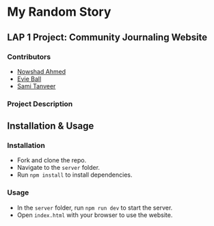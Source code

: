 # My Random Story

## LAP 1 Project: Community Journaling Website

### Contributors
- [Nowshad Ahmed](https://github.com/Nowshad10)
- [Evie Ball](https://github.com/evelyn516)
- [Sami Tanveer](https://github.com/Sami1600)

### Project Description

## Installation & Usage

### Installation
- Fork and clone the repo.
- Navigate to the `server` folder.
- Run `npm install` to install dependencies.

### Usage
- In the `server` folder, run `npm run dev` to start the server.
- Open `index.html` with your browser to use the website.
